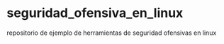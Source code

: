 # seguridad_ofensiva_en_linux
repositorio de ejemplo de herramientas de seguridad ofensivas en linux
